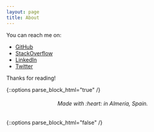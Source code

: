 ```yaml
---
layout: page
title: About
---
```


You can reach me on:

- [GitHub](https://github.com/klashxx)
- [StackOverflow](http://stackoverflow.com/users/1200821/klashxx?tab=profile)
- [LinkedIn](https://linkedin.com/in/juandiegogodoy)
- [Twitter](http://twitter.com/klashxx)

Thanks for reading!


{::options parse_block_html="true" /}
<center><h6 align="center">
Made with :heart: in Almería, Spain.
</h6></center>
{::options parse_block_html="false" /}

